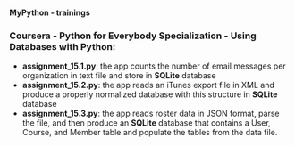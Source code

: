 #### MyPython - trainings

### Coursera - Python for Everybody Specialization - Using Databases with Python:

- **assignment_15.1.py**: the app counts the number of email messages per organization in text file and store in **SQLite** database
- **assignment_15.2.py**: the app reads an iTunes export file in XML and produce a properly normalized database with this structure in **SQLite** database
- **assignment_15.3.py**: the app reads roster data in JSON format, parse the file, and then produce an **SQLite** database that contains a User, Course, and Member table and populate the tables from the data file.
